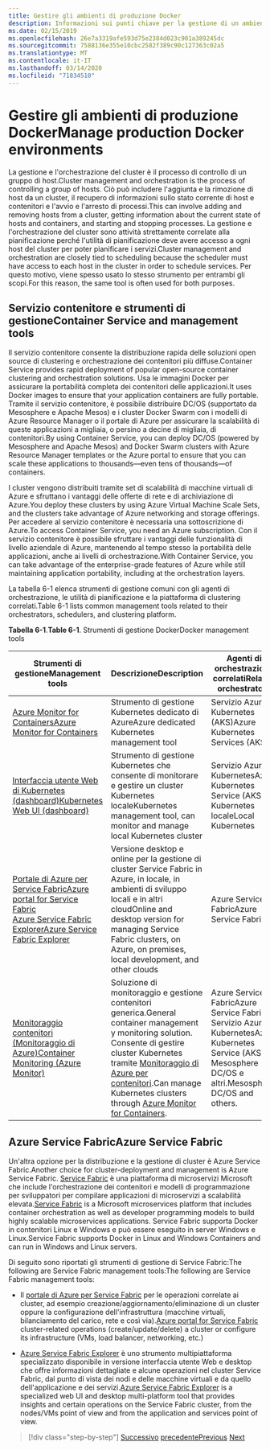 ```yaml
---
title: Gestire gli ambienti di produzione Docker
description: Informazioni sui punti chiave per la gestione di un ambiente di produzione basato su contenitori.
ms.date: 02/15/2019
ms.openlocfilehash: 26e7a3319afe593d75e2384d023c901a389245dc
ms.sourcegitcommit: 7588136e355e10cbc2582f389c90c127363c02a5
ms.translationtype: MT
ms.contentlocale: it-IT
ms.lasthandoff: 03/14/2020
ms.locfileid: "71834510"
---
```

# <a name="manage-production-docker-environments"></a><span data-ttu-id="73962-103">Gestire gli ambienti di produzione Docker</span><span class="sxs-lookup"><span data-stu-id="73962-103">Manage production Docker environments</span></span>

<span data-ttu-id="73962-104">La gestione e l'orchestrazione del cluster è il processo di controllo di un gruppo di host.</span><span class="sxs-lookup"><span data-stu-id="73962-104">Cluster management and orchestration is the process of controlling a group of hosts.</span></span> <span data-ttu-id="73962-105">Ciò può includere l'aggiunta e la rimozione di host da un cluster, il recupero di informazioni sullo stato corrente di host e contenitori e l'avvio e l'arresto di processi.</span><span class="sxs-lookup"><span data-stu-id="73962-105">This can involve adding and removing hosts from a cluster, getting information about the current state of hosts and containers, and starting and stopping processes.</span></span> <span data-ttu-id="73962-106">La gestione e l'orchestrazione del cluster sono attività strettamente correlate alla pianificazione perché l'utilità di pianificazione deve avere accesso a ogni host del cluster per poter pianificare i servizi.</span><span class="sxs-lookup"><span data-stu-id="73962-106">Cluster management and orchestration are closely tied to scheduling because the scheduler must have access to each host in the cluster in order to schedule services.</span></span> <span data-ttu-id="73962-107">Per questo motivo, viene spesso usato lo stesso strumento per entrambi gli scopi.</span><span class="sxs-lookup"><span data-stu-id="73962-107">For this reason, the same tool is often used for both purposes.</span></span>

## <a name="container-service-and-management-tools"></a><span data-ttu-id="73962-108">Servizio contenitore e strumenti di gestione</span><span class="sxs-lookup"><span data-stu-id="73962-108">Container Service and management tools</span></span>

<span data-ttu-id="73962-109">Il servizio contenitore consente la distribuzione rapida delle soluzioni open source di clustering e orchestrazione dei contenitori più diffuse.</span><span class="sxs-lookup"><span data-stu-id="73962-109">Container Service provides rapid deployment of popular open-source container clustering and orchestration solutions.</span></span> <span data-ttu-id="73962-110">Usa le immagini Docker per assicurare la portabilità completa dei contenitori delle applicazioni.</span><span class="sxs-lookup"><span data-stu-id="73962-110">It uses Docker images to ensure that your application containers are fully portable.</span></span> <span data-ttu-id="73962-111">Tramite il servizio contenitore, è possibile distribuire DC/OS (supportato da Mesosphere e Apache Mesos) e i cluster Docker Swarm con i modelli di Azure Resource Manager o il portale di Azure per assicurare la scalabilità di queste applicazioni a migliaia, o persino a decine di migliaia, di contenitori.</span><span class="sxs-lookup"><span data-stu-id="73962-111">By using Container Service, you can deploy DC/OS (powered by Mesosphere and Apache Mesos) and Docker Swarm clusters with Azure Resource Manager templates or the Azure portal to ensure that you can scale these applications to thousands—even tens of thousands—of containers.</span></span>

<span data-ttu-id="73962-112">I cluster vengono distribuiti tramite set di scalabilità di macchine virtuali di Azure e sfruttano i vantaggi delle offerte di rete e di archiviazione di Azure.</span><span class="sxs-lookup"><span data-stu-id="73962-112">You deploy these clusters by using Azure Virtual Machine Scale Sets, and the clusters take advantage of Azure networking and storage offerings.</span></span> <span data-ttu-id="73962-113">Per accedere al servizio contenitore è necessaria una sottoscrizione di Azure.</span><span class="sxs-lookup"><span data-stu-id="73962-113">To access Container Service, you need an Azure subscription.</span></span> <span data-ttu-id="73962-114">Con il servizio contenitore è possibile sfruttare i vantaggi delle funzionalità di livello aziendale di Azure, mantenendo al tempo stesso la portabilità delle applicazioni, anche ai livelli di orchestrazione.</span><span class="sxs-lookup"><span data-stu-id="73962-114">With Container Service, you can take advantage of the enterprise-grade features of Azure while still maintaining application portability, including at the orchestration layers.</span></span>

<span data-ttu-id="73962-115">La tabella 6-1 elenca strumenti di gestione comuni con gli agenti di orchestrazione, le utilità di pianificazione e la piattaforma di clustering correlati.</span><span class="sxs-lookup"><span data-stu-id="73962-115">Table 6-1 lists common management tools related to their orchestrators, schedulers, and clustering platform.</span></span>

<span data-ttu-id="73962-116">**Tabella 6-1**.</span><span class="sxs-lookup"><span data-stu-id="73962-116">**Table 6-1**.</span></span> <span data-ttu-id="73962-117">Strumenti di gestione Docker</span><span class="sxs-lookup"><span data-stu-id="73962-117">Docker management tools</span></span>

| <span data-ttu-id="73962-118">Strumenti di gestione</span><span class="sxs-lookup"><span data-stu-id="73962-118">Management tools</span></span> | <span data-ttu-id="73962-119">Descrizione</span><span class="sxs-lookup"><span data-stu-id="73962-119">Description</span></span> | <span data-ttu-id="73962-120">Agenti di orchestrazione correlati</span><span class="sxs-lookup"><span data-stu-id="73962-120">Related orchestrators</span></span> |
|------------------|-------------|-----------------------|
| [<span data-ttu-id="73962-121">Azure Monitor for Containers</span><span class="sxs-lookup"><span data-stu-id="73962-121">Azure Monitor for Containers</span></span>](https://docs.microsoft.com/azure/monitoring/monitoring-container-insights-overview) | <span data-ttu-id="73962-122">Strumento di gestione Kubernetes dedicato di Azure</span><span class="sxs-lookup"><span data-stu-id="73962-122">Azure dedicated Kubernetes management tool</span></span> | <span data-ttu-id="73962-123">Servizio Azure Kubernetes (AKS)</span><span class="sxs-lookup"><span data-stu-id="73962-123">Azure Kubernetes Services (AKS)</span></span> |
| [<span data-ttu-id="73962-124">Interfaccia utente Web di Kubernetes (dashboard)</span><span class="sxs-lookup"><span data-stu-id="73962-124">Kubernetes Web UI (dashboard)</span></span>](https://kubernetes.io/docs/tasks/access-application-cluster/web-ui-dashboard/) | <span data-ttu-id="73962-125">Strumento di gestione Kubernetes che consente di monitorare e gestire un cluster Kubernetes locale</span><span class="sxs-lookup"><span data-stu-id="73962-125">Kubernetes management tool, can monitor and manage local Kubernetes cluster</span></span> | <span data-ttu-id="73962-126">Servizio Azure Kubernetes</span><span class="sxs-lookup"><span data-stu-id="73962-126">Azure Kubernetes Service (AKS)</span></span><br/><span data-ttu-id="73962-127">Kubernetes locale</span><span class="sxs-lookup"><span data-stu-id="73962-127">Local Kubernetes</span></span> |
| [<span data-ttu-id="73962-128">Portale di Azure per Service Fabric</span><span class="sxs-lookup"><span data-stu-id="73962-128">Azure portal for Service Fabric</span></span>](https://docs.microsoft.com/azure/service-fabric/service-fabric-cluster-creation-via-portal)<br/>[<span data-ttu-id="73962-129">Azure Service Fabric Explorer</span><span class="sxs-lookup"><span data-stu-id="73962-129">Azure Service Fabric Explorer</span></span>](https://docs.microsoft.com/azure/service-fabric/service-fabric-visualizing-your-cluster) | <span data-ttu-id="73962-130">Versione desktop e online per la gestione di cluster Service Fabric in Azure, in locale, in ambienti di sviluppo locali e in altri cloud</span><span class="sxs-lookup"><span data-stu-id="73962-130">Online and desktop version for managing Service Fabric clusters, on Azure, on premises, local development, and other clouds</span></span> | <span data-ttu-id="73962-131">Azure Service Fabric</span><span class="sxs-lookup"><span data-stu-id="73962-131">Azure Service Fabric</span></span> |
| [<span data-ttu-id="73962-132">Monitoraggio contenitori (Monitoraggio di Azure)</span><span class="sxs-lookup"><span data-stu-id="73962-132">Container Monitoring (Azure Monitor)</span></span>](https://docs.microsoft.com/azure/azure-monitor/insights/containers) | <span data-ttu-id="73962-133">Soluzione di monitoraggio e gestione contenitori generica.</span><span class="sxs-lookup"><span data-stu-id="73962-133">General container management y monitoring solution.</span></span> <span data-ttu-id="73962-134">Consente di gestire cluster Kubernetes tramite [Monitoraggio di Azure per contenitori](https://docs.microsoft.com/azure/monitoring/monitoring-container-insights-overview).</span><span class="sxs-lookup"><span data-stu-id="73962-134">Can manage Kubernetes clusters through [Azure Monitor for Containers](https://docs.microsoft.com/azure/monitoring/monitoring-container-insights-overview).</span></span> | <span data-ttu-id="73962-135">Azure Service Fabric</span><span class="sxs-lookup"><span data-stu-id="73962-135">Azure Service Fabric</span></span><br/><span data-ttu-id="73962-136">Servizio Azure Kubernetes</span><span class="sxs-lookup"><span data-stu-id="73962-136">Azure Kubernetes Service (AKS)</span></span><br/><span data-ttu-id="73962-137">Mesosphere DC/OS e altri.</span><span class="sxs-lookup"><span data-stu-id="73962-137">Mesosphere DC/OS and others.</span></span> |

## <a name="azure-service-fabric"></a><span data-ttu-id="73962-138">Azure Service Fabric</span><span class="sxs-lookup"><span data-stu-id="73962-138">Azure Service Fabric</span></span>

<span data-ttu-id="73962-139">Un'altra opzione per la distribuzione e la gestione di cluster è Azure Service Fabric.</span><span class="sxs-lookup"><span data-stu-id="73962-139">Another choice for cluster-deployment and management is Azure Service Fabric.</span></span> <span data-ttu-id="73962-140">[Service Fabric](https://azure.microsoft.com/services/service-fabric/) è una piattaforma di microservizi Microsoft che include l'orchestrazione dei contenitori e modelli di programmazione per sviluppatori per compilare applicazioni di microservizi a scalabilità elevata.</span><span class="sxs-lookup"><span data-stu-id="73962-140">[Service Fabric](https://azure.microsoft.com/services/service-fabric/) is a Microsoft microservices platform that includes container orchestration as well as developer programming models to build highly scalable microservices applications.</span></span> <span data-ttu-id="73962-141">Service Fabric supporta Docker in contenitori Linux e Windows e può essere eseguito in server Windows e Linux.</span><span class="sxs-lookup"><span data-stu-id="73962-141">Service Fabric supports Docker in Linux and Windows Containers and can run in Windows and Linux servers.</span></span>

<span data-ttu-id="73962-142">Di seguito sono riportati gli strumenti di gestione di Service Fabric:The following are Service Fabric management tools:</span><span class="sxs-lookup"><span data-stu-id="73962-142">The following are Service Fabric management tools:</span></span>

- <span data-ttu-id="73962-143">Il [portale di Azure per Service Fabric](https://docs.microsoft.com/azure/service-fabric/service-fabric-cluster-creation-via-portal) per le operazioni correlate ai cluster, ad esempio creazione/aggiornamento/eliminazione di un cluster oppure la configurazione dell'infrastruttura (macchine virtuali, bilanciamento del carico, rete e così via).</span><span class="sxs-lookup"><span data-stu-id="73962-143">[Azure portal for Service Fabric](https://docs.microsoft.com/azure/service-fabric/service-fabric-cluster-creation-via-portal) cluster-related operations (create/update/delete) a cluster or configure its infrastructure (VMs, load balancer, networking, etc.)</span></span>

- <span data-ttu-id="73962-144">[Azure Service Fabric Explorer](https://docs.microsoft.com/azure/service-fabric/service-fabric-visualizing-your-cluster) è uno strumento multipiattaforma specializzato disponibile in versione interfaccia utente Web e desktop che offre informazioni dettagliate e alcune operazioni nel cluster Service Fabric, dal punto di vista dei nodi e delle macchine virtuali e da quello dell'applicazione e dei servizi.</span><span class="sxs-lookup"><span data-stu-id="73962-144">[Azure Service Fabric Explorer](https://docs.microsoft.com/azure/service-fabric/service-fabric-visualizing-your-cluster) is a specialized web UI and desktop multi-platform tool that provides insights and certain operations on the Service Fabric cluster, from the nodes/VMs point of view and from the application and services point of view.</span></span>

>[!div class="step-by-step"]
><span data-ttu-id="73962-145">[Successivo](run-microservices-based-applications-in-production.md)
>[precedente](monitor-containerized-application-services.md)</span><span class="sxs-lookup"><span data-stu-id="73962-145">[Previous](run-microservices-based-applications-in-production.md)
[Next](monitor-containerized-application-services.md)</span></span>
